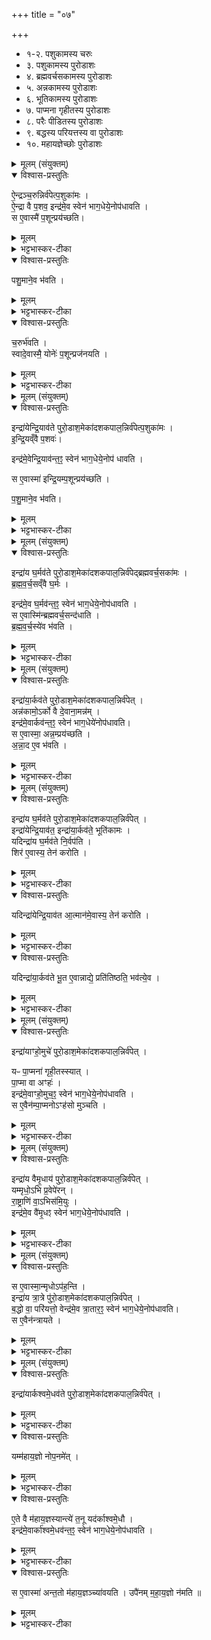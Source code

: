 +++
title = "०७"

+++
- १-२. पशुकामस्य चरुः
- ३. पशुकामस्य पुरोडाशः
- ४. ब्रह्मवर्चसकामस्य पुरोडाशः
- ५. अन्नकामस्य पुरोडाशः
- ६. भूतिकामस्य पुरोडाशः
- ७. पाप्मना गृहीतस्य पुरोडाशः
- ८. परैः पीडितस्य पुरोडाशः
- ९. बद्धस्य परियत्तस्य वा पुरोडाशः
- १०. महायज्ञेच्छोः पुरोडाशः





<details><summary>मूलम् (संयुक्तम्)</summary>

ऐ॒न्द्रञ्च॒रुन्निर्व॑पेत्प॒शुका॑म ऐ॒न्द्रा वै प॒शव॒ इन्द्र॑मे॒व स्वेन॑ भाग॒धेये॒नोप॑धावति॒ स ए॒वास्मै॑ प॒शून्प्रय॑च्छति पशु॒माने॒व भ॑वति च॒रुर्भ॑वति॒ स्वादे॒वास्मै॒ योनेः॑ प॒शून्प्रज॑नय॒ति
</details>

<details open><summary>विश्वास-प्रस्तुतिः</summary>

ऐ॒न्द्रञ्च॒रुन्निर्व॑पेत्प॒शुका॑मः ।  
ऐ॒न्द्रा वै प॒शव॒ इन्द्र॑मे॒व स्वेन॑ भाग॒धेये॒नोप॑धावति ।  
स ए॒वास्मै॑ प॒शून्प्रय॑च्छति।
</details>

<details><summary>मूलम्</summary>

ऐ॒न्द्रञ्च॒रुन्निर्व॑पेत्प॒शुका॑मः ।  
ऐ॒न्द्रा वै प॒शव॒ इन्द्र॑मे॒व स्वेन॑ भाग॒धेये॒नोप॑धावति ।  
स ए॒वास्मै॑ प॒शून्प्रय॑च्छति।
</details>

<details><summary>भट्टभास्कर-टीका</summary>

1ऐन्द्रं चरुमित्यादि ॥ गतम् ।
</details>

<details open><summary>विश्वास-प्रस्तुतिः</summary>

पशु॒माने॒व भ॑वति ।
</details>

<details><summary>मूलम्</summary>

पशु॒माने॒व भ॑वति ।
</details>

<details><summary>भट्टभास्कर-टीका</summary>

पशुमानिति । 'ह्रस्वनुड्भ्यां मतुप्' इति मतुप उदात्तत्वम् ।
</details>

<details open><summary>विश्वास-प्रस्तुतिः</summary>

च॒रुर्भ॑वति ।   
स्वादे॒वास्मै॒ योनेः॑ प॒शून्प्रज॑नयति ।
</details>

<details><summary>मूलम्</summary>

च॒रुर्भ॑वति ।   
स्वादे॒वास्मै॒ योनेः॑ प॒शून्प्रज॑नयति ।
</details>

<details><summary>भट्टभास्कर-टीका</summary>

स्वादेवेति । यस्मादेव कारणादिन्द्रात्पशून्प्रजनयति ॥
</details>



<details><summary>मूलम् (संयुक्तम्)</summary>

इन्द्रा॑येन्द्रि॒याव॑ते पुरो॒डाश॒मेका॑दशकपाल॒न्निर्व॑पेत्प॒शुका॑म इन्द्रि॒यव्ँ वै प॒शव॒ इन्द्र॑मे॒वेन्द्रि॒याव॑न्त॒ꣵ॒ स्वेन॑ भाग॒धेये॒नोप॑ धावति॒ सः (35)  ए॒वास्मा॑ इन्द्रि॒यम्प॒शून्प्रय॑च्छति पशु॒माने॒व भ॑व॒ति 
</details>

<details open><summary>विश्वास-प्रस्तुतिः</summary>

इन्द्रा॑येन्द्रि॒याव॑ते पुरो॒डाश॒मेका॑दशकपाल॒न्निर्व॑पेत्प॒शुका॑मः ।   
इ॒न्द्रि॒यव्ँवै प॒शवः॑।  

इन्द्र॑मे॒वेन्द्रि॒याव॑न्त॒ꣵ॒ स्वेन॑ भाग॒धेये॒नोप॑ धावति ।  

स  ए॒वास्मा॑ इन्द्रि॒यम्प॒शून्प्रय॑च्छति ।

प॒शु॒माने॒व भ॑वति।
</details>

<details><summary>मूलम्</summary>

इन्द्रा॑येन्द्रि॒याव॑ते पुरो॒डाश॒मेका॑दशकपाल॒न्निर्व॑पेत्प॒शुका॑मः ।   
इ॒न्द्रि॒यव्ँवै प॒शवः॑।  

इन्द्र॑मे॒वेन्द्रि॒याव॑न्त॒ꣵ॒ स्वेन॑ भाग॒धेये॒नोप॑ धावति ।  

स  ए॒वास्मा॑ इन्द्रि॒यम्प॒शून्प्रय॑च्छति ।

प॒शु॒माने॒व भ॑वति।
</details>

<details><summary>भट्टभास्कर-टीका</summary>

2इन्द्रियावत इति ॥ 'मन्त्रे सोमाश्व इति दीर्घत्वम् ॥
</details>



<details><summary>मूलम् (संयुक्तम्)</summary>

इन्द्रा॑य घ॒र्मव॑ते पुरो॒डाश॒मेका॑दशकपाल॒न्निर्व॑पेद्ब्रह्मवर्च॒सका॑मो ब्रह्मवर्च॒सव्ँ वै घ॒र्म इन्द्र॑मे॒व घ॒र्मव॑न्त॒ꣵ॒ स्वेन॑ भाग॒धेये॒नोप॑धावति॒ स ए॒वास्मि॑न्ब्रह्मवर्च॒सन्द॑धाति ब्रह्मवर्च॒स्ये॑व भ॑व॒ति 
</details>

<details open><summary>विश्वास-प्रस्तुतिः</summary>

इन्द्रा॑य घ॒र्मव॑ते पुरो॒डाश॒मेका॑दशकपाल॒न्निर्व॑पेद्ब्रह्मवर्च॒सका॑मः ।   
ब्र॒ह्म॒व॒र्च॒सव्ँवै घ॒र्मः ।  

इन्द्र॑मे॒व घ॒र्मव॑न्त॒ꣵ॒ स्वेन॑ भाग॒धेये॒नोप॑धावति ।  
स ए॒वास्मि॑न्ब्रह्मवर्च॒सन्द॑धाति ।  
ब्र॒ह्म॒व॒र्च॒स्ये॑व भ॑वति ।
</details>

<details><summary>मूलम्</summary>

इन्द्रा॑य घ॒र्मव॑ते पुरो॒डाश॒मेका॑दशकपाल॒न्निर्व॑पेद्ब्रह्मवर्च॒सका॑मः ।   
ब्र॒ह्म॒व॒र्च॒सव्ँवै घ॒र्मः ।  

इन्द्र॑मे॒व घ॒र्मव॑न्त॒ꣵ॒ स्वेन॑ भाग॒धेये॒नोप॑धावति ।  
स ए॒वास्मि॑न्ब्रह्मवर्च॒सन्द॑धाति ।  
ब्र॒ह्म॒व॒र्च॒स्ये॑व भ॑वति ।
</details>

<details><summary>भट्टभास्कर-टीका</summary>

3घर्मः प्रतापः ॥
</details>



<details><summary>मूलम् (संयुक्तम्)</summary>

इन्द्रा॑या॒र्कव॑ते पुरो॒डाश॒मेका॑दशकपाल॒न्निर्व॑पे॒दन्न॑कामो॒ऽर्को वै दे॒वाना॒मन्न॒मिन्द्र॑मे॒वार्कव॑न्त॒ꣵ॒ स्वेन॑ भाग॒धेये॑न (36)  
उप॑धावति॒ स ए॒वास्मा॒ अन्न॒म्प्रय॑च्छत्यन्ना॒द ए॒व भ॑व॒ति 
</details>

<details open><summary>विश्वास-प्रस्तुतिः</summary>

इन्द्रा॑या॒र्कव॑ते पुरो॒डाश॒मेका॑दशकपाल॒न्निर्व॑पेत् ।  
अन्न॑कामो॒ऽर्को वै दे॒वाना॒मन्न॑म् ।  
इन्द्र॑मे॒वार्कव॑न्त॒ꣵ॒ स्वेन॑ भाग॒धेये॑नोप॑धावति।  
स ए॒वास्मा॒ अन्न॒म्प्रय॑च्छति ।  
अ॒न्ना॒द ए॒व भ॑वति ।
</details>

<details><summary>मूलम्</summary>

इन्द्रा॑या॒र्कव॑ते पुरो॒डाश॒मेका॑दशकपाल॒न्निर्व॑पेत् ।  
अन्न॑कामो॒ऽर्को वै दे॒वाना॒मन्न॑म् ।  
इन्द्र॑मे॒वार्कव॑न्त॒ꣵ॒ स्वेन॑ भाग॒धेये॑नोप॑धावति।  
स ए॒वास्मा॒ अन्न॒म्प्रय॑च्छति ।  
अ॒न्ना॒द ए॒व भ॑वति ।
</details>

<details><summary>भट्टभास्कर-टीका</summary>

4अर्कोन्नं ; अर्चनीयत्वात् । अर्चतेः कर्मणि घञ्, कुत्वम् । अर्क स्तुतौ, इत्यस्मात्[द्वा] ॥
</details>



<details><summary>मूलम् (संयुक्तम्)</summary>

इन्द्रा॑य घ॒र्मव॑ते पुरो॒डाश॒मेका॑दशकपाल॒न्निर्व॑पे॒दिन्द्रा॑येन्द्रि॒याव॑त॒ इन्द्रा॑या॒र्कव॑ते॒ भूति॑कामो॒ यदिन्द्रा॑य घ॒र्मव॑ते नि॒र्वप॑ति॒ शिर॑ ए॒वास्य॒ तेन॑ करोति॒ यदिन्द्रा॑येन्द्रि॒याव॑त आ॒त्मान॑मे॒वास्य॒ तेन॑ करोति॒ यदिन्द्रा॑या॒र्कव॑ते भू॒त ए॒वान्नाद्ये॒ प्रति॑तिष्ठति॒ भव॑त्ये॒व
</details>

<details open><summary>विश्वास-प्रस्तुतिः</summary>

इन्द्रा॑य घ॒र्मव॑ते पुरो॒डाश॒मेका॑दशकपाल॒न्निर्व॑पेत् ।  
इन्द्रा॑येन्द्रि॒याव॑त॒ इन्द्रा॑या॒र्कव॑ते॒ भूति॑कामः ।  
यदिन्द्रा॑य घ॒र्मव॑ते नि॒र्वप॑ति ।  
शिर॑ ए॒वास्य॒ तेन॑ करोति ।  
</details>

<details><summary>मूलम्</summary>

इन्द्रा॑य घ॒र्मव॑ते पुरो॒डाश॒मेका॑दशकपाल॒न्निर्व॑पेत् ।  
इन्द्रा॑येन्द्रि॒याव॑त॒ इन्द्रा॑या॒र्कव॑ते॒ भूति॑कामः ।  
यदिन्द्रा॑य घ॒र्मव॑ते नि॒र्वप॑ति ।  
शिर॑ ए॒वास्य॒ तेन॑ करोति ।  
</details>

<details><summary>भट्टभास्कर-टीका</summary>

5त्रिहविष्का भूतिकामेष्टिः । शिर इति । शिरस्स्थानीयत्वात् घर्मस्य, 'घर्मश्शिरः' इति च दर्शनात् । उच्छ्रितशिरस्को भवतीत्यर्थः ।
</details>

<details open><summary>विश्वास-प्रस्तुतिः</summary>

यदिन्द्रा॑येन्द्रि॒याव॑त आ॒त्मान॑मे॒वास्य॒ तेन॑ करोति ।
</details>

<details><summary>मूलम्</summary>

यदिन्द्रा॑येन्द्रि॒याव॑त आ॒त्मान॑मे॒वास्य॒ तेन॑ करोति ।
</details>

<details><summary>भट्टभास्कर-टीका</summary>

आत्मानमिति । आत्मवत्तां बलवत्तामस्य करोति । भूत इति भूतिं गत्वा अन्नाद्ये प्रतिष्ठितो भवति ।
</details>

<details open><summary>विश्वास-प्रस्तुतिः</summary>

यदिन्द्रा॑या॒र्कव॑ते भू॒त ए॒वान्नाद्ये॒ प्रति॑तिष्ठति॒ भव॑त्ये॒व ।
</details>

<details><summary>मूलम्</summary>

यदिन्द्रा॑या॒र्कव॑ते भू॒त ए॒वान्नाद्ये॒ प्रति॑तिष्ठति॒ भव॑त्ये॒व ।
</details>

<details><summary>भट्टभास्कर-टीका</summary>

भवत्येवेति । एवं भूष्णुतां प्रतापा तिशयं प्राप्नोतु [प्नोति] ॥
</details>



<details><summary>मूलम् (संयुक्तम्)</summary>

इन्द्रा॑य (37)  अ॒ꣳ॒हो॒मुचे॑ पुरो॒डाश॒मेका॑दशकपाल॒न्निर्व॑पे॒द्यᳶ पा॒प्मना॑ गृही॒तस्स्यात्पा॒प्मा वा अꣳह॒ इन्द्र॑मे॒वाꣳहो॒मुच॒ꣵ॒ स्वेन॑ भाग॒धेये॒नोप॑धावति॒ स ए॒वैन॑म्पा॒प्मनोऽꣳह॑सो मुञ्चति 
</details>

<details open><summary>विश्वास-प्रस्तुतिः</summary>

इन्द्रा॑याꣳहो॒मुचे॑ पुरो॒डाश॒मेका॑दशकपाल॒न्निर्व॑पेत् ।  

यᳶ पा॒प्मना॑ गृही॒तस्स्यात् ।  
पा॒प्मा वा अꣳहः॑ ।  
इन्द्र॑मे॒वाꣳहो॒मुच॒ꣵ॒ स्वेन॑ भाग॒धेये॒नोप॑धावति ।  
स ए॒वैन॑म्पा॒प्मनोऽꣳह॑सो मुञ्चति ।
</details>

<details><summary>मूलम्</summary>

इन्द्रा॑याꣳहो॒मुचे॑ पुरो॒डाश॒मेका॑दशकपाल॒न्निर्व॑पेत् ।  

यᳶ पा॒प्मना॑ गृही॒तस्स्यात् ।  
पा॒प्मा वा अꣳहः॑ ।  
इन्द्र॑मे॒वाꣳहो॒मुच॒ꣵ॒ स्वेन॑ भाग॒धेये॒नोप॑धावति ।  
स ए॒वैन॑म्पा॒प्मनोऽꣳह॑सो मुञ्चति ।
</details>

<details><summary>भट्टभास्कर-टीका</summary>

6अंहोमुचे अंहसां पापानां मोचयित्रे ॥
</details>



<details><summary>मूलम् (संयुक्तम्)</summary>

इन्द्रा॑य वैमृ॒धाय॑ पुरो॒डाश॒मेका॑दशकपाल॒न्निर्व॑पे॒द्यम्मृधो॒ऽभि प्र॒वेपे॑रन्रा॒ष्ट्राणि॑ वा॒ऽभिस॑मि॒युरिन्द्र॑मे॒व वै॑मृ॒धꣵ स्वेन॑ भाग॒धेये॒नोप॑धावति
</details>

<details open><summary>विश्वास-प्रस्तुतिः</summary>

इन्द्रा॑य वैमृ॒धाय॑ पुरो॒डाश॒मेका॑दशकपाल॒न्निर्व॑पेत् ।  
यम्मृधो॒ऽभि प्र॒वेपे॑रन् ।  
रा॒ष्ट्राणि॑ वा॒ऽभिस॑मि॒युः ।  
इन्द्र॑मे॒व वै॑मृ॒धꣵ स्वेन॑ भाग॒धेये॒नोप॑धावति ।
</details>

<details><summary>मूलम्</summary>

इन्द्रा॑य वैमृ॒धाय॑ पुरो॒डाश॒मेका॑दशकपाल॒न्निर्व॑पेत् ।  
यम्मृधो॒ऽभि प्र॒वेपे॑रन् ।  
रा॒ष्ट्राणि॑ वा॒ऽभिस॑मि॒युः ।  
इन्द्र॑मे॒व वै॑मृ॒धꣵ स्वेन॑ भाग॒धेये॒नोप॑धावति ।
</details>

<details><summary>भट्टभास्कर-टीका</summary>

7वैमृधायेति ॥ विविधानां संग्रामाणां जनयितृत्वेन सम्बन्धी वैमृधः । यमिति ; यं संग्रामाभिमुख्येन प्रकर्षेण वेपेरन् परान् कम्पयेयुः । राष्ट्राणि नानादेशवासिनो वा जना यमभिसमीयुः आभिमुख्येन संहत्योपद्रवन्ति, यं योद्धारो भूत्वा शत्रवोभिप्रवेपेरन् यं बद्ध्वा नेतुं सर्वजनपदवासिनोभिसमीयुः परिगच्छेयुः ॥
</details>



<details><summary>मूलम् (संयुक्तम्)</summary>

स ए॒वास्मा॒न्मृधः॑ (38) अप॑ह॒न्तीन्द्रा॑य त्रा॒त्रे पु॑रो॒डाश॒मेका॑दशकपाल॒न्निर्व॑पेद्ब॒द्धो वा॒ परि॑यत्तो॒ वेन्द्र॑मे॒व त्रा॒तार॒ꣵ॒ स्वेन॑ भाग॒धेये॒नोप॑धावति॒ स ए॒वैन॑न्त्रायते
</details>

<details open><summary>विश्वास-प्रस्तुतिः</summary>

स ए॒वास्मा॒न्मृधोऽप॑ह॒न्ति ।  
इन्द्रा॑य त्रा॒त्रे पु॑रो॒डाश॒मेका॑दशकपाल॒न्निर्व॑पेत् ।  
ब॒द्धो वा॒ परि॑यत्तो॒ वेन्द्र॑मे॒व त्रा॒तार॒ꣵ॒ स्वेन॑ भाग॒धेये॒नोप॑धावति।  
स ए॒वैन॑न्त्रायते ।  
</details>

<details><summary>मूलम्</summary>

स ए॒वास्मा॒न्मृधोऽप॑ह॒न्ति ।  
इन्द्रा॑य त्रा॒त्रे पु॑रो॒डाश॒मेका॑दशकपाल॒न्निर्व॑पेत् ।  
ब॒द्धो वा॒ परि॑यत्तो॒ वेन्द्र॑मे॒व त्रा॒तार॒ꣵ॒ स्वेन॑ भाग॒धेये॒नोप॑धावति।  
स ए॒वैन॑न्त्रायते ।  
</details>

<details><summary>भट्टभास्कर-टीका</summary>

8बद्धः निगऌइतः+++(निर्गलितः?)+++ परियत्तः परितो निरुद्धः ॥
</details>



<details><summary>मूलम् (संयुक्तम्)</summary>

इन्द्रा॑यार्कश्वमे॒धव॑ते पुरो॒डाश॒मेका॑दशकपाल॒न्निर्व॑पे॒द्यम्म॑हाय॒ज्ञो नोप॒नमे॑दे॒ते वै म॑हाय॒ज्ञस्यान्त्ये॑ त॒नू यद॑र्काश्वमे॒धाविन्द्र॑मे॒वार्का॑श्वमे॒धव॑न्त॒ꣵ॒ स्वेन॑ भाग॒धेये॒नोप॑धावति॒ स ए॒वास्मा॑ अन्त॒तो म॑हाय॒ज्ञञ्च्या॑वय॒त्युपै॑नम्महाय॒ज्ञो न॑मति ॥ (39)  
</details>

<details open><summary>विश्वास-प्रस्तुतिः</summary>

इन्द्रा॑यार्कश्वमे॒धव॑ते पुरो॒डाश॒मेका॑दशकपाल॒न्निर्व॑पेत्  ।  
</details>

<details><summary>मूलम्</summary>

इन्द्रा॑यार्कश्वमे॒धव॑ते पुरो॒डाश॒मेका॑दशकपाल॒न्निर्व॑पेत्  ।  
</details>

<details><summary>भट्टभास्कर-टीका</summary>

9अर्काश्वमेधौ महाक्रतू । तद्वते ताभ्यामाराधनीयाय ।
</details>

<details open><summary>विश्वास-प्रस्तुतिः</summary>

यम्म॑हाय॒ज्ञो नोप॒नमे॑त् ।  
</details>

<details><summary>मूलम्</summary>

यम्म॑हाय॒ज्ञो नोप॒नमे॑त् ।  
</details>

<details><summary>भट्टभास्कर-टीका</summary>

महायज्ञः सोमयागः । उक्तं चाचार्येण - 'ते देवा एतं महायज्ञमपश्यन्' इत्यत्र ।
</details>

<details open><summary>विश्वास-प्रस्तुतिः</summary>

ए॒ते वै म॑हाय॒ज्ञस्यान्त्ये॑ त॒नू यद॑र्काश्वमे॒धौ ।  
इन्द्र॑मे॒वार्का॑श्वमे॒धव॑न्त॒ꣵ॒ स्वेन॑ भाग॒धेये॒नोप॑धावति ।  
</details>

<details><summary>मूलम्</summary>

ए॒ते वै म॑हाय॒ज्ञस्यान्त्ये॑ त॒नू यद॑र्काश्वमे॒धौ ।  
इन्द्र॑मे॒वार्का॑श्वमे॒धव॑न्त॒ꣵ॒ स्वेन॑ भाग॒धेये॒नोप॑धावति ।  
</details>

<details><summary>भट्टभास्कर-टीका</summary>

अन्त्ये तनू इति । उत्तमे विकृती ।
</details>

<details open><summary>विश्वास-प्रस्तुतिः</summary>

स ए॒वास्मा॑ अन्त॒तो म॑हाय॒ज्ञञ्च्या॑वयति ।
उपै॑नम् म॒हा॒य॒ज्ञो न॑मति ॥
</details>

<details><summary>मूलम्</summary>

स ए॒वास्मा॑ अन्त॒तो म॑हाय॒ज्ञञ्च्या॑वयति ।
उपै॑नम् म॒हा॒य॒ज्ञो न॑मति ॥
</details>

<details><summary>भट्टभास्कर-टीका</summary>

अन्तत इति । तस्य समीपे महायज्ञं आगमयति । स च महायज्ञः एनमुपनमति ॥

इति द्वितीये द्वितीये सप्तमोनुवाकः ॥  
</details>
